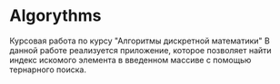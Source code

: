 # Algorythms
Курсовая работа по курсу "Алгоритмы дискретной математики"
В данной работе реализуется приложение, которое позволяет найти индекс искомого элемента в введенном массиве с помощью тернарного поиска.

